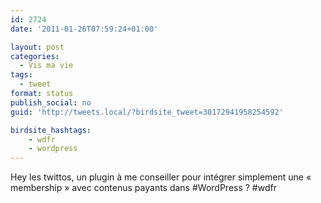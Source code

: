 ```yaml
---
id: 2724
date: '2011-01-26T07:59:24+01:00'

layout: post
categories:
  - Vis ma vie
tags:
  - tweet
format: status
publish_social: no
guid: 'http://tweets.local/?birdsite_tweet=30172941958254592'

birdsite_hashtags:
    - wdfr
    - wordpress
---
```


Hey les twittos, un plugin à me conseiller pour intégrer simplement une « membership » avec contenus payants dans #WordPress ? #wdfr